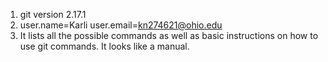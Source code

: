 1. git version 2.17.1
2. user.name=Karli
user.email=kn274621@ohio.edu
3. It lists all the possible commands as well as basic instructions on how to use git commands. It looks like a manual.

